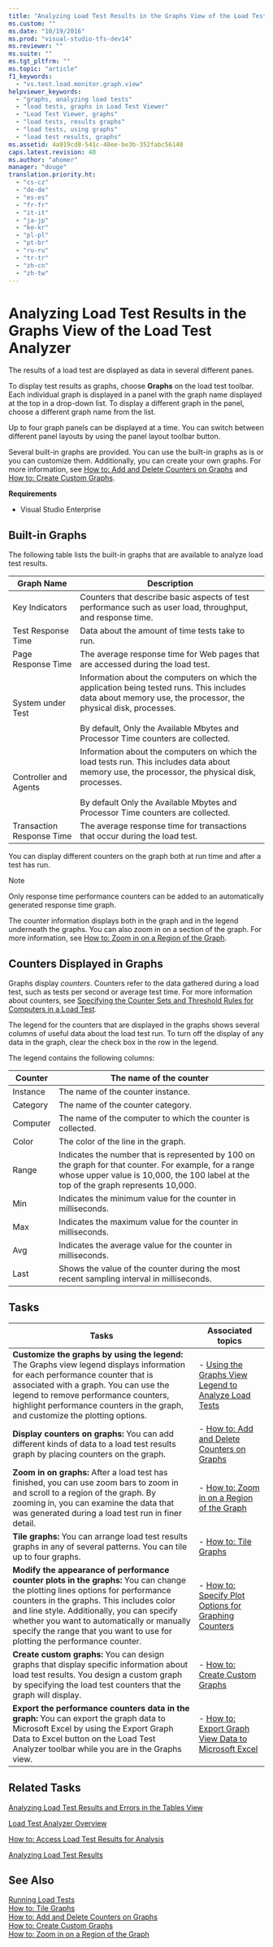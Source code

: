 ```yaml
---
title: "Analyzing Load Test Results in the Graphs View of the Load Test Analyzer | Microsoft Docs"
ms.custom: ""
ms.date: "10/19/2016"
ms.prod: "visual-studio-tfs-dev14"
ms.reviewer: ""
ms.suite: ""
ms.tgt_pltfrm: ""
ms.topic: "article"
f1_keywords: 
  - "vs.test.load.monitor.graph.view"
helpviewer_keywords: 
  - "graphs, analyzing load tests"
  - "load tests, graphs in Load Test Viewer"
  - "Load Test Viewer, graphs"
  - "load tests, results graphs"
  - "load tests, using graphs"
  - "load test results, graphs"
ms.assetid: 4a919cd8-541c-40ee-be3b-352fabc56140
caps.latest.revision: 40
ms.author: "ahomer"
manager: "douge"
translation.priority.ht: 
  - "cs-cz"
  - "de-de"
  - "es-es"
  - "fr-fr"
  - "it-it"
  - "ja-jp"
  - "ko-kr"
  - "pl-pl"
  - "pt-br"
  - "ru-ru"
  - "tr-tr"
  - "zh-cn"
  - "zh-tw"
---
```

# Analyzing Load Test Results in the Graphs View of the Load Test Analyzer
The results of a load test are displayed as data in several different panes.  
  
 To display test results as graphs, choose **Graphs** on the load test toolbar. Each individual graph is displayed in a panel with the graph name displayed at the top in a drop-down list. To display a different graph in the panel, choose a different graph name from the list.  
  
 Up to four graph panels can be displayed at a time. You can switch between different panel layouts by using the panel layout toolbar button.  
  
 Several built-in graphs are provided. You can use the built-in graphs as is or you can customize them. Additionally, you can create your own graphs. For more information, see [How to: Add and Delete Counters on Graphs](../test/how-to--add-and-delete-counters-on-graphs-in-load-test-results.md) and [How to: Create Custom Graphs](../test/how-to--create-custom-graphs-in-load-test-results.md).  
  
 **Requirements**  
  
-   Visual Studio Enterprise  
  
## Built-in Graphs  
 The following table lists the built-in graphs that are available to analyze load test results.  
  
|Graph Name|Description|  
|----------------|-----------------|  
|Key Indicators|Counters that describe basic aspects of test performance such as user load, throughput, and response time.|  
|Test Response Time|Data about the amount of time tests take to run.|  
|Page Response Time|The average response time for Web pages that are accessed during the load test.|  
|System under Test|Information about the computers on which the application being tested runs. This includes data about memory use, the processor, the physical disk, processes.<br /><br /> By default, Only the Available Mbytes and Processor Time counters are collected.|  
|Controller and Agents|Information about the computers on which the load tests run. This includes data about memory use, the processor, the physical disk, processes.<br /><br /> By default Only the Available Mbytes and Processor Time counters are collected.|  
|Transaction Response Time|The average response time for transactions that occur during the load test.|  
  
 You can display different counters on the graph both at run time and after a test has run.  
  
> [!NOTE]
>  Only response time performance counters can be added to an automatically generated response time graph.  
  
 The counter information displays both in the graph and in the legend underneath the graphs. You can also zoom in on a section of the graph. For more information, see [How to: Zoom in on a Region of the Graph](../test/how-to--zoom-in-on-a-region-of-the-graph-in-load-test-results.md).  
  
## Counters Displayed in Graphs  
 Graphs display *counters*. Counters refer to the data gathered during a load test, such as tests per second or average test time. For more information about counters, see [Specifying the Counter Sets and Threshold Rules for Computers in a Load Test](../test/specifying-the-counter-sets-and-threshold-rules-for-computers-in-a-load-test.md).  
  
 The legend for the counters that are displayed in the graphs shows several columns of useful data about the load test run. To turn off the display of any data in the graph, clear the check box in the row in the legend.  
  
 The legend contains the following columns:  
  
|Counter|The name of the counter|  
|-------------|-----------------------------|  
|Instance|The name of the counter instance.|  
|Category|The name of the counter category.|  
|Computer|The name of the computer to which the counter is collected.|  
|Color|The color of the line in the graph.|  
|Range|Indicates the number that is represented by 100 on the graph for that counter. For example, for a range whose upper value is 10,000, the 100 label at the top of the graph represents 10,000.|  
|Min|Indicates the minimum value for the counter in milliseconds.|  
|Max|Indicates the maximum value for the counter in milliseconds.|  
|Avg|Indicates the average value for the counter in milliseconds.|  
|Last|Shows the value of the counter during the most recent sampling interval in milliseconds.|  
  
## Tasks  
  
|Tasks|Associated topics|  
|-----------|-----------------------|  
|**Customize the graphs by using the legend:** The Graphs view legend displays information for each performance counter that is associated with a graph. You can use the legend to remove performance counters, highlight performance counters in the graph, and customize the plotting options.|-   [Using the Graphs View Legend to Analyze Load Tests](../test/using-the-graphs-view-legend-to-analyze-load-tests.md)|  
|**Display counters on graphs:** You can add different kinds of data to a load test results graph by placing counters on the graph.|-   [How to: Add and Delete Counters on Graphs](../test/how-to--add-and-delete-counters-on-graphs-in-load-test-results.md)|  
|**Zoom in on graphs:** After a load test has finished, you can use zoom bars to zoom in and scroll to a region of the graph. By zooming in, you can examine the data that was generated during a load test run in finer detail.|-   [How to: Zoom in on a Region of the Graph](../test/how-to--zoom-in-on-a-region-of-the-graph-in-load-test-results.md)|  
|**Tile graphs:** You can arrange load test results graphs in any of several patterns. You can tile up to four graphs.|-   [How to: Tile Graphs](../test/how-to--tile-graphs-in-load-test-results.md)|  
|**Modify the appearance of performance counter plots in the graphs:** You can change the plotting lines options for performance counters in the graphs. This includes color and line style. Additionally, you can specify whether you want to automatically or manually specify the range that you want to use for plotting the performance counter.|-   [How to: Specify Plot Options for Graphing Counters](../test/how-to--specify-plot-options-for-graphing-counters.md)|  
|**Create custom graphs:** You can design graphs that display specific information about load test results. You design a custom graph by specifying the load test counters that the graph will display.|-   [How to: Create Custom Graphs](../test/how-to--create-custom-graphs-in-load-test-results.md)|  
|**Export the performance counters data in the graph:** You can export the graph data to Microsoft Excel by using the Export Graph Data to Excel button on the Load Test Analyzer toolbar while you are in the Graphs view.|-   [How to: Export Graph View Data to Microsoft Excel](../test/how-to--export-graph-view-data-to-microsoft-excel.md)|  
  
## Related Tasks  
 [Analyzing Load Test Results and Errors in the Tables View](../test/analyzing-load-test-results-and-errors-in-the-tables-view-of-the-load-test-analyzer.md)  
  
 [Load Test Analyzer Overview](../test/load-test-analyzer-overview.md)  
  
 [How to: Access Load Test Results for Analysis](../test/how-to--access-load-test-results-for-analysis.md)  
  
 [Analyzing Load Test Results](../test/analyzing-load-test-results-using-the-load-test-analyzer.md)  
  
## See Also  
 [Running Load Tests](../test_notintoc/running-load-tests.md)   
 [How to: Tile Graphs](../test/how-to--tile-graphs-in-load-test-results.md)   
 [How to: Add and Delete Counters on Graphs](../test/how-to--add-and-delete-counters-on-graphs-in-load-test-results.md)   
 [How to: Create Custom Graphs](../test/how-to--create-custom-graphs-in-load-test-results.md)   
 [How to: Zoom in on a Region of the Graph](../test/how-to--zoom-in-on-a-region-of-the-graph-in-load-test-results.md)